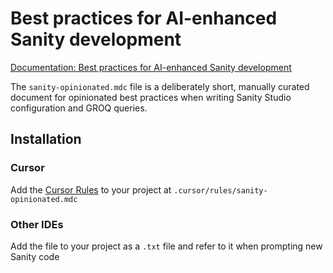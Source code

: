 # Best practices for AI-enhanced Sanity development

[Documentation: Best practices for AI-enhanced Sanity development](https://www.sanity.io/docs/ai-best-practices)

The `sanity-opinionated.mdc` file is a deliberately short, manually curated document for opinionated best practices when writing Sanity Studio configuration and GROQ queries.

## Installation

### Cursor

Add the [Cursor Rules](https://docs.cursor.com/en/context/rules) to your project at `.cursor/rules/sanity-opinionated.mdc`

### Other IDEs

Add the file to your project as a `.txt` file and refer to it when prompting new Sanity code
